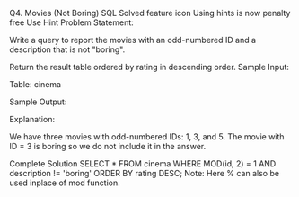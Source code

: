 Q4. Movies (Not Boring)
SQL
Solved
feature icon
Using hints is now penalty free
Use Hint
Problem Statement:

Write a query to report the movies with an odd-numbered ID and a description that is not "boring".

Return the result table ordered by rating in descending order.
Sample Input:

Table: cinema



Sample Output:



Explanation:

We have three movies with odd-numbered IDs: 1, 3, and 5.
The movie with ID = 3 is boring so we do not include it in the answer.


Complete Solution
SELECT *
FROM cinema
WHERE MOD(id, 2) = 1
AND description != 'boring'
ORDER BY rating DESC;
Note: Here % can also be used inplace of mod function.